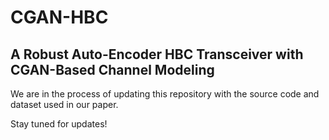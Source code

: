 # CGAN-HBC

## A Robust Auto-Encoder HBC Transceiver with CGAN-Based Channel Modeling

We are in the process of updating this repository with the source code and dataset used in our paper. 

Stay tuned for updates!
